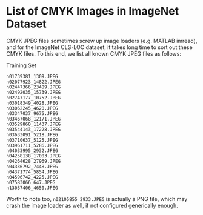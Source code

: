 # List of CMYK Images in ImageNet Dataset

CMYK JPEG files sometimes screw up image loaders (e.g. MATLAB imread), and for the ImageNet CLS-LOC dataset, it takes long time to sort out these CMYK files.
To this end, we list all known CMYK JPEG files as follows:

Training Set
```
n01739381_1309.JPEG
n02077923_14822.JPEG
n02447366_23489.JPEG
n02492035_15739.JPEG
n02747177_10752.JPEG
n03018349_4028.JPEG
n03062245_4620.JPEG
n03347037_9675.JPEG
n03467068_12171.JPEG
n03529860_11437.JPEG
n03544143_17228.JPEG
n03633091_5218.JPEG
n03710637_5125.JPEG
n03961711_5286.JPEG
n04033995_2932.JPEG
n04258138_17003.JPEG
n04264628_27969.JPEG
n04336792_7448.JPEG
n04371774_5854.JPEG
n04596742_4225.JPEG
n07583066_647.JPEG
n13037406_4650.JPEG
```

Worth to note too, <code>n02105855_2933.JPEG</code> is actually a PNG file, which may crash the image loader as well, if not configured generically enough.
